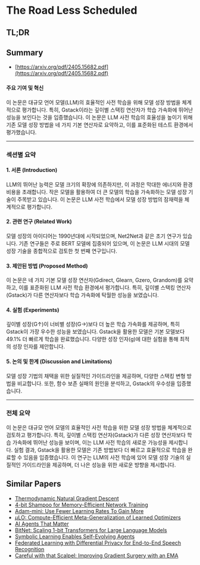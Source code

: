 # The Road Less Scheduled
## TL;DR
## Summary
- [https://arxiv.org/pdf/2405.15682.pdf](https://arxiv.org/pdf/2405.15682.pdf)

#### 주요 기여 및 혁신
이 논문은 대규모 언어 모델(LLM)의 효율적인 사전 학습을 위해 모델 성장 방법을 체계적으로 평가합니다. 특히, Gstack이라는 깊이별 스택킹 연산자가 학습 가속화에 뛰어난 성능을 보인다는 것을 입증했습니다. 이 논문은 LLM 사전 학습의 효율성을 높이기 위해 기존 모델 성장 방법을 네 가지 기본 연산자로 요약하고, 이를 표준화된 테스트 환경에서 평가했습니다.

---

### 섹션별 요약

#### 1. 서론 (Introduction)
LLM의 뛰어난 능력은 모델 크기의 확장에 의존하지만, 이 과정은 막대한 에너지와 환경 비용을 초래합니다. 작은 모델을 활용하여 더 큰 모델의 학습을 가속화하는 모델 성장 기술이 주목받고 있습니다. 이 논문은 LLM 사전 학습에서 모델 성장 방법의 잠재력을 체계적으로 평가합니다.

#### 2. 관련 연구 (Related Work)
모델 성장의 아이디어는 1990년대에 시작되었으며, Net2Net과 같은 초기 연구가 있습니다. 기존 연구들은 주로 BERT 모델에 집중되어 있으며, 이 논문은 LLM 시대의 모델 성장 기술을 종합적으로 검토한 첫 번째 연구입니다.

#### 3. 제안된 방법 (Proposed Method)
이 논문은 네 가지 기본 모델 성장 연산자(Gdirect, Glearn, Gzero, Grandom)를 요약하고, 이를 표준화된 LLM 사전 학습 환경에서 평가합니다. 특히, 깊이별 스택킹 연산자(Gstack)가 다른 연산자보다 학습 가속화에 탁월한 성능을 보였습니다.

#### 4. 실험 (Experiments)
깊이별 성장(G↑)이 너비별 성장(G→)보다 더 높은 학습 가속화를 제공하며, 특히 Gstack이 가장 우수한 성능을 보였습니다. Gstack을 활용한 모델은 기본 모델보다 49.1% 더 빠르게 학습을 완료했습니다. 다양한 성장 인자(g)에 대한 실험을 통해 최적의 성장 인자를 제안합니다.

#### 5. 논의 및 한계 (Discussion and Limitations)
모델 성장 기법의 채택을 위한 실질적인 가이드라인을 제공하며, 다양한 스택킹 변형 방법을 비교합니다. 또한, 함수 보존 실패의 원인을 분석하고, Gstack의 우수성을 입증했습니다.

---

### 전체 요약
이 논문은 대규모 언어 모델의 효율적인 사전 학습을 위한 모델 성장 방법을 체계적으로 검토하고 평가합니다. 특히, 깊이별 스택킹 연산자(Gstack)가 다른 성장 연산자보다 학습 가속화에 뛰어난 성능을 보이며, 이는 LLM 사전 학습의 새로운 가능성을 제시합니다. 실험 결과, Gstack을 활용한 모델은 기존 방법보다 더 빠르고 효율적으로 학습을 완료할 수 있음을 입증했습니다. 이 연구는 LLM의 사전 학습에 있어 모델 성장 기술의 실질적인 가이드라인을 제공하며, 더 나은 성능을 위한 새로운 방향을 제시합니다.

## Similar Papers
- [Thermodynamic Natural Gradient Descent](2405.13817.md)
- [4-bit Shampoo for Memory-Efficient Network Training](2405.18144.md)
- [Adam-mini: Use Fewer Learning Rates To Gain More](2406.16793.md)
- [$μ$LO: Compute-Efficient Meta-Generalization of Learned Optimizers](2406.00153.md)
- [AI Agents That Matter](2407.01502.md)
- [BitNet: Scaling 1-bit Transformers for Large Language Models](2310.11453.md)
- [Symbolic Learning Enables Self-Evolving Agents](2406.18532.md)
- [Federated Learning with Differential Privacy for End-to-End Speech Recognition](2310.00098.md)
- [Careful with that Scalpel: Improving Gradient Surgery with an EMA](2402.02998.md)
